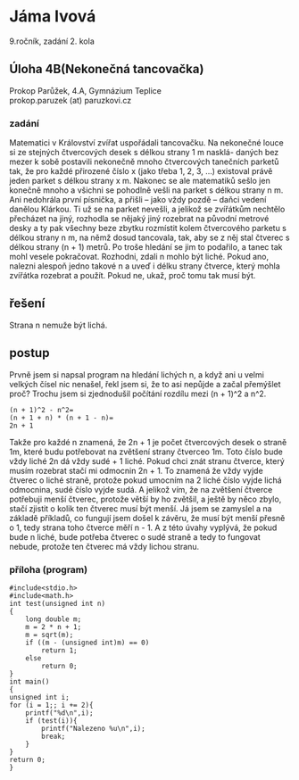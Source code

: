 # Jáma lvová  
9.ročník, zadání 2. kola 
## Úloha 4B(Nekonečná tancovačka)   
Prokop Parůžek, 4.A, Gymnázium Teplice  
prokop.paruzek (at) paruzkovi.cz  
### zadání    

Matematici v Království zvířat uspořádali tancovačku. Na nekonečné louce si ze stejných čtvercových desek s délkou strany 1 m nasklá-
daných bez mezer k sobě postavili nekonečně mnoho čtvercových tanečních parketů tak, že pro každé přirozené číslo x (jako třeba 1, 2,
3, …) existoval právě jeden parket s délkou strany x m. Nakonec se ale matematiků sešlo jen konečně mnoho a všichni se pohodlně vešli
na parket s délkou strany n m. Ani nedohrála první písnička, a přišli – jako vždy pozdě – daňci vedení danělou Klárkou. Ti už se na parket
nevešli, a jelikož se zvířátkům nechtělo přecházet na jiný, rozhodla se nějaký jiný rozebrat na původní metrové desky a ty pak všechny
beze zbytku rozmístit kolem čtvercového parketu s délkou strany n m, na němž dosud tancovala, tak, aby se z něj stal čtverec s délkou
strany (n + 1) metrů. Po troše hledání se jim to podařilo, a tanec tak mohl vesele pokračovat.
Rozhodni, zdali n mohlo být liché. Pokud ano, nalezni alespoň jedno takové n a uveď i délku strany čtverce, který mohla zvířátka rozebrat
a použít. Pokud ne, ukaž, proč tomu tak musí být.

## řešení

Strana n nemuže být lichá.

## postup

Prvně jsem si napsal program na hledání lichých n, a když ani u velmi velkých čísel nic nenašel,
řekl jsem si, že to asi nepůjde a začal přemýšlet proč? Trochu jsem si zjednodušil počítání rozdílu
mezi (n + 1)^2 a n^2.
```
(n + 1)^2 - n^2=
(n + 1 + n) * (n + 1 - n)=
2n + 1
```
Takže pro každé n znamená, že 2n + 1 je počet čtvercových desek o straně 1m,
které budu potřebovat na zvětšení strany čtverceo 1m. Toto číslo bude vždy liché
2n dá vždy sudé + 1 liché. Pokud chci znát stranu čtverce, který musím rozebrat stačí mi 
odmocnin 2n + 1. To znamená že vždy vyjde čtverec o liché straně, protože pokud umocním na 2
liché číslo vyjde lichá odmocnina, sudé číslo vyjde sudá. A jelikož vím, že na zvětšení čtverce
potřebuji menší čtverec, protože větší by ho zvětšil, a ještě by něco zbylo, stačí zjistit o
kolik ten čtverec musí být menší. Já jsem se zamyslel a na základě příkladů, co fungují jsem došel
k závěru, že musí být menší přesně o 1, tedy strana toho čtverce měří n - 1. A z této úvahy
vyplývá, že pokud bude n liché, bude potřeba čtverec o sudé straně a tedy to fungovat nebude,
protože ten čtverec má vždy lichou stranu.

### příloha (program)
```
#include<stdio.h>
#include<math.h>
int test(unsigned int n)
{
    long double m;
    m = 2 * n + 1;
    m = sqrt(m);
    if ((m - (unsigned int)m) == 0)
        return 1;
    else
        return 0;
}
int main()
{
unsigned int i;
for (i = 1;; i += 2){
    printf("%d\n",i);
    if (test(i)){
        printf("Nalezeno %u\n",i);
        break;
    }
}
return 0;    
}
```
